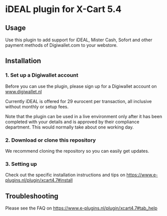 # iDEAL plugin for X-Cart 5.4   

## Usage
Use this plugin to add support for iDEAL, Mister Cash, Sofort and other payment methods of 
Digiwallet.com to your webstore. 

## Installation

### 1. Set up a Digiwallet account
Before you can use the plugin, please sign up for a Digiwallet account on www.digiwallet.nl

Currently iDEAL is offered for 29 eurocent per transaction, all inclusive without monthly or setup fees.

Note that the plugin can be used in a live environment only after it has been completed with your details and
is approved by their compliance department. This would normally take about one working day.

### 2. Download or clone this repository

We recommend cloning the repository so you can easily get updates. 

### 3. Setting up

Check out the specific installation instructions and tips on https://www.e-plugins.nl/plugin/xcart4.7#install

## Troubleshooting

Please see the FAQ on https://www.e-plugins.nl/plugin/xcart4.7#tab_help
